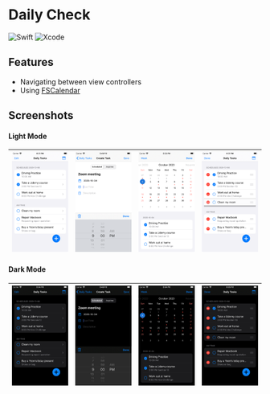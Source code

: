 # Daily Check
![Swift](https://img.shields.io/badge/Swift-5.2-orange.svg) ![Xcode](https://img.shields.io/badge/Xcode-11.6-blue.svg)

## Features
- Navigating between view controllers
- Using [FSCalendar](https://github.com/WenchaoD/FSCalendar#screenshots)

## Screenshots
#### Light Mode
|![](/Image/light+dailytasks.png)|![](/Image/light+createtask.png)|![](/Image/light+calendar+month.png)|![](/Image/light+changeorder.png)|
|----|----|----|----|

#### Dark Mode
|![](/Image/dark+dailytasks.png)|![](/Image/dark+createtask.png)|![](/Image/dark+calendar+month.png)|![](/Image/dark+changeorder.png)|
|----|----|----|----|
